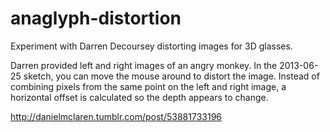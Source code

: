 anaglyph-distortion
===================

Experiment with Darren Decoursey distorting images for 3D glasses.

Darren provided left and right images of an angry monkey. In the 2013-06-25 sketch, you can move the mouse around to distort the image. Instead of combining pixels from the same point on the left and right image, a horizontal offset is calculated so the depth appears to change.

http://danielmclaren.tumblr.com/post/53881733196
